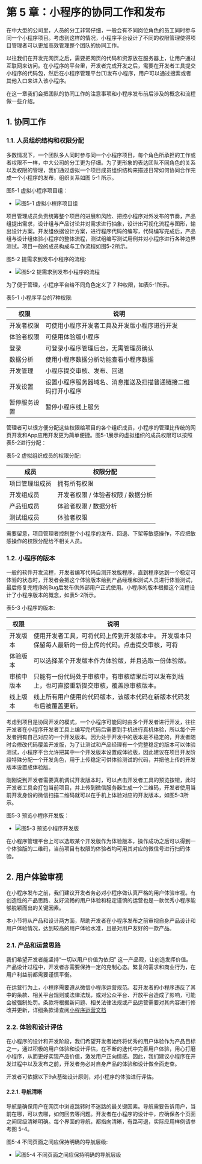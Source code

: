 # 第 5 章：小程序的协同工作和发布

在中大型的公司里，人员的分工非常仔细，一般会有不同岗位角色的员工同时参与同一个小程序项目。考虑到这样的情况，小程序平台设计了不同的权限管理使得项目管理者可以更加高效管理整个团队的协同工作。

以往我们在开发完网页之后，需要把网页的代码和资源放在服务器上，让用户通过互联网来访问。在小程序的平台里，开发者完成开发之后，需要在开发者工具提交小程序的代码包，然后在小程序管理平台[1]发布小程序，用户可以通过搜索或者其他入口来进入该小程序。

在这一章我们会把团队的协同工作的注意事项和小程序发布前后涉及的概念和流程做一些介绍。

## 1. 协同工作

### 1.1. 人员组织结构和权限分配

多数情况下，一个团队多人同时参与同一个小程序项目，每个角色所承担的工作或者权限不一样，中大公司的分工更为仔细。为了更形象的表达团队不同角色的关系以及权限的管理，我们通过虚拟一个项目成员组织结构来描述日常如何协同合作完成一个小程序的发布，组织关系如图 5-1 所示。

图5-1 虚拟小程序项目组：

* ![图5-1 虚拟小程序项目组](./images/5/1.png)

项目管理成员负责统筹整个项目的进展和风险、把控小程序对外发布的节奏，产品组提出需求，设计组与产品讨论并对需求进行抽象，设计出可视化流程与图形，输出设计方案。开发组依据设计方案，进行程序代码的编写，代码编写完成后，产品组与设计组体验小程序的整体流程，测试组编写测试用例并对小程序进行各种边界测试。项目一般的成员构成与工作流程如图5-2所示。

图5-2 提需求到发布小程序的流程:

* ![图5-2 提需求到发布小程序的流程](./images/5/2.png)

为了便于管理，小程序平台给不同角色定义了 7 种权限，如表5-1所示。

表5-1 小程序平台的7种权限:

| 权限 | 说明 |
| - | - |
| 开发者权限 | 可使用小程序开发者工具及开发版小程序进行开发 |
| 体验者权限 | 可使用体验版小程序 |
| 登录 | 可登录小程序管理后台，无需管理员确认 |
| 数据分析 | 使用小程序数据分析功能查看小程序数据 |
| 开发管理 | 小程序提交审核、发布、回退 |
| 开发设置 | 设置小程序服务器域名、消息推送及扫描普通链接二维码打开小程序 |
| 暂停服务设置 | 暂停小程序线上服务 |

管理者可以很方便分配这些权限给项目的各个组织成员，小程序的管理比传统的网页开发和App应用开发更为简单便捷。图5-1展示的虚拟组织的成员权限可以按照表5-2进行分配：

表5-2 虚拟组织成员的权限分配:

| 成员 | 权限分配 |
| - | - |
| 项目管理组成员 | 拥有所有权限 |
| 开发组成员 | 开发者权限 / 体验者权限 / 数据分析 |
| 产品组成员 | 体验者权限 / 数据分析 |
| 测试组成员 | 体验者权限 |

需要留意，项目管理者控制整个小程序的发布、回退、下架等敏感操作，不应把敏感操作的权限分配给不相关人员。

### 1.2. 小程序的版本

一般的软件开发流程，开发者编写代码自测开发版程序，直到程序达到一个稳定可体验的状态时，开发者会把这个体验版本给到产品经理和测试人员进行体验测试，最后修复完程序的Bug后发布供外部用户正式使用。小程序的版本根据这个流程设计了小程序版本的概念，如表5-2所示。

表5-3 小程序的版本:

| 权限 | 说明|
| - | - |
| 开发版本 | 使用开发者工具，可将代码上传到开发版本中。 开发版本只保留每人最新的一份上传的代码。点击提交审核，可将|代| 码提交审核。开发版本可删除，不影响线上版本和审核中版本的代码。|
| 体验版本 | 可以选择某个开发版本作为体验版，并且选取一份体验版。|
| 审核中版本 | 只能有一份代码处于审核中。有审核结果后可以发布到线上，也可直接重新提交审核，覆盖原审核版本。|
| 线上版本 | 线上所有用户使用的代码版本，该版本代码在新版本代码发布后被覆盖更新。|

考虑到项目是协同开发的模式，一个小程序可能同时由多个开发者进行开发，往往开发者在小程序开发者工具上编写完代码后需要到手机进行真机体验，所以每个开发者拥有自己对应的一个开发版本。因为处于开发中的版本是不稳定的，开发者随时会修改代码覆盖开发版，为了让测试和产品经理有一个完整稳定的版本可以体验测试，小程序平台允许把其中一个开发版本设置成体验版，因此建议在项目开发阶段特殊分配一个开发角色，用于上传稳定可供体验测试的代码，并把他上传的开发版本设置成体验版。

刚刚说到开发者需要真机调试开发版本时，可以点击开发者工具的预览按钮，此时开发者工具会打包当前项目，并上传到微信服务器生成一个二维码，开发者使用当前开发身份的微信扫描二维码就可以在手机上体验对应的开发版本，如图5-3所示。

图5-3 预览小程序开发版：

* ![图5-3 预览小程序开发版](./images/5/3.png)

在小程序管理平台上可以选取某个开发版作为体验版本，操作成功之后可以得到一个体验版的二维码，当前项目有权限的体验者均可用其对应的微信号进行扫码体验。

## 2. 用户体验审视

在小程序发布之前，我们建议开发者务必对小程序做认真严格的用户体验审视。有创造性的产品思路、友好流畅的用户体验和稳定谨慎的运营也是一款优秀小程序能够脱颖而出的关键因素。

本小节将从产品和设计两方面，帮助开发者在小程序发布之前审视自身产品设计和用户体验情况，达到较高的用户体验水准，且是对用户友好的一款产品。

### 2.1. 产品和运营思路

我们希望开发者能坚持“一切以用户价值为依归” 这一产品观，让创造发挥价值。产品设计过程中，开发者亦需要保持一定的克制心态。繁复的需求和商业行为，在用户利益前都需要谨慎平衡。

在运营行为上，小程序需要遵从微信小程序运营规范。若开发者的小程序违反了其中的条款、相关平台规则或法律法规，或对公众平台、开放平台造成了影响，可能会被强制处罚。条款将根据新问题、相关法律法规或产品运营需要对其内容进行修改并更新，详细条款请查阅[小程序运营文档](https://developers.weixin.qq.com/miniprogram/product/)

### 2.2. 体验和设计评估

在小程序的设计和开发阶段，我们希望开发者始终将优秀的用户体验作为产品目标之一，通过积极的用户体验和设计评估，在不断的迭代中完善用户体验，用心打磨小程序，从而更好实现产品价值，激发用户正向情感。因此，我们建议小程序在开发过程中以及发布之前，开发者务必对自身产品的体验和设计做全面走查。

开发者可依据以下9点基础设计原则，对小程序的体验进行评估。

#### 2.2.1. 导航清晰

导航是确保用户在网页中浏览跳转时不迷路的最关键因素。导航需要告诉用户，当前在哪，可以去哪，如何回去等问题。开发者在小程序的设计中，应确保各个页面之间层级清晰明确。每个界面的导航，都指向清晰，有路可退，实际应用样例请参考图 5-4。

图5-4 不同页面之间应保持明确的导航层级:

* ![图5-4 不同页面之间应保持明确的导航层级](./images/5/4.png)

